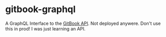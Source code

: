 # gitbook-graphql

A GraphQL Interface to the [GitBook API](https://developer.gitbook.com). Not deployed anywere. Don't use this in prod! I was just learning an API.
